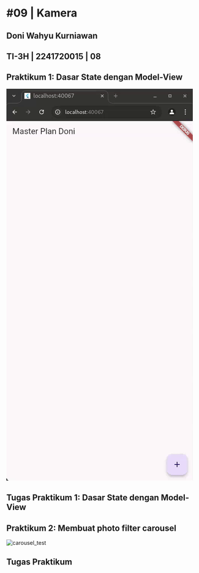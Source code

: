 # #09 | Kamera

## Doni Wahyu Kurniawan

## TI-3H | 2241720015 | 08

## Praktikum 1: Dasar State dengan Model-View

![praktikum_1](./docs/praktikum_1.gif)

## Tugas Praktikum 1: Dasar State dengan Model-View

## Praktikum 2: Membuat photo filter carousel

![carousel_test](./docs/carousel.gif)

## Tugas Praktikum
